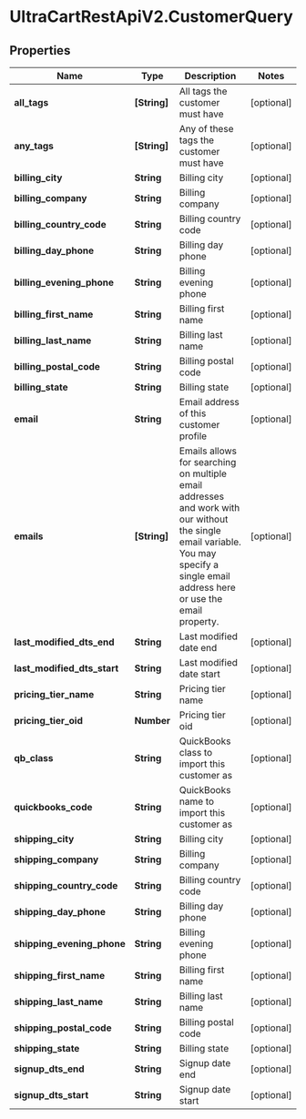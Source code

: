 # UltraCartRestApiV2.CustomerQuery

## Properties

Name | Type | Description | Notes
------------ | ------------- | ------------- | -------------
**all_tags** | **[String]** | All tags the customer must have | [optional] 
**any_tags** | **[String]** | Any of these tags the customer must have | [optional] 
**billing_city** | **String** | Billing city | [optional] 
**billing_company** | **String** | Billing company | [optional] 
**billing_country_code** | **String** | Billing country code | [optional] 
**billing_day_phone** | **String** | Billing day phone | [optional] 
**billing_evening_phone** | **String** | Billing evening phone | [optional] 
**billing_first_name** | **String** | Billing first name | [optional] 
**billing_last_name** | **String** | Billing last name | [optional] 
**billing_postal_code** | **String** | Billing postal code | [optional] 
**billing_state** | **String** | Billing state | [optional] 
**email** | **String** | Email address of this customer profile | [optional] 
**emails** | **[String]** | Emails allows for searching on multiple email addresses and work with our without the single email variable.  You may specify a single email address here or use the email property. | [optional] 
**last_modified_dts_end** | **String** | Last modified date end | [optional] 
**last_modified_dts_start** | **String** | Last modified date start | [optional] 
**pricing_tier_name** | **String** | Pricing tier name | [optional] 
**pricing_tier_oid** | **Number** | Pricing tier oid | [optional] 
**qb_class** | **String** | QuickBooks class to import this customer as | [optional] 
**quickbooks_code** | **String** | QuickBooks name to import this customer as | [optional] 
**shipping_city** | **String** | Billing city | [optional] 
**shipping_company** | **String** | Billing company | [optional] 
**shipping_country_code** | **String** | Billing country code | [optional] 
**shipping_day_phone** | **String** | Billing day phone | [optional] 
**shipping_evening_phone** | **String** | Billing evening phone | [optional] 
**shipping_first_name** | **String** | Billing first name | [optional] 
**shipping_last_name** | **String** | Billing last name | [optional] 
**shipping_postal_code** | **String** | Billing postal code | [optional] 
**shipping_state** | **String** | Billing state | [optional] 
**signup_dts_end** | **String** | Signup date end | [optional] 
**signup_dts_start** | **String** | Signup date start | [optional] 


